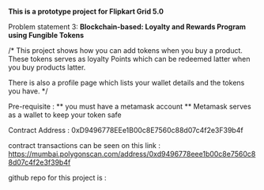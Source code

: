 **This is a prototype project for Flipkart Grid 5.0**

Problem statement 3: 
**Blockchain-based: Loyalty and Rewards Program using Fungible Tokens**

/*
This project shows how you can add tokens when you buy a product.
These tokens serves as loyalty Points which can be redeemed latter when you buy products latter.

There is also a profile page which lists your wallet details and the tokens you have.
*/

Pre-requisite : 
** you must have a metamask account **
Metamask serves as a wallet to keep your token safe

Contract Address : 
0xD9496778EEe1B00c8E7560c88d07c4f2e3F39b4f

contract transactions can be seen on this link : 
https://mumbai.polygonscan.com/address/0xd9496778eee1b00c8e7560c88d07c4f2e3f39b4f

github repo for this project is :
